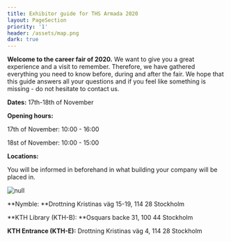 ```yaml
---
title: Exhibitor guide for THS Armada 2020
layout: PageSection
priority: '1'
header: /assets/map.png
dark: true
---
```

**Welcome to the career fair of 2020.** We want to give you a great experience and a visit to remember. Therefore, we have gathered everything you need to know before, during and after the fair. We hope that this guide answers all your questions and if you feel like something is missing - do not hesitate to contact us. 

**Dates:** 17th-18th of November

**Opening hours:** 

17th of November: 10:00 - 16:00

18st of November: 10:00 - 15:00 

**Locations:** 

You will be informed in beforehand in what building your company will be placed in.

![null](/assets/map.png)

**Nymble: **Drottning Kristinas väg 15-19, 114 28 Stockholm

**KTH Library (KTH-B): **Osquars backe 31, 100 44 Stockholm 

**KTH Entrance (KTH-E):** Drottning Kristinas väg 4, 114 28 Stockholm
